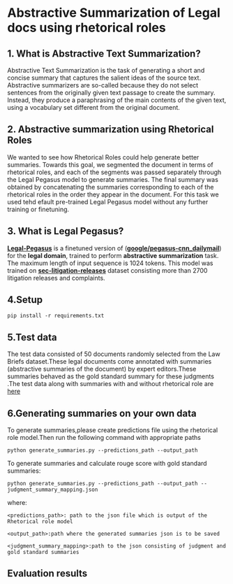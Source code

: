 
# Abstractive Summarization of Legal docs using rhetorical roles

## 1. What is Abstractive Text Summarization?
Abstractive Text Summarization is the task of generating a short and concise summary that captures the salient ideas of the source text. Abstractive summarizers are so-called because they do not select sentences from the originally given text passage to create the summary. Instead, they produce a paraphrasing of the main contents of the given text, using a vocabulary set different from the original document.


## 2. Abstractive summarization using Rhetorical Roles
We wanted to see  how Rhetorical Roles could help generate better summaries. Towards this goal, we segmented the document in terms
of rhetorical roles, and each of the segments was passed
separately through the Legal Pegasus model to generate summaries. The final summary was obtained by
concatenating the summaries corresponding to each of
the rhetorical roles in the order they appear in the document.
For
this task we used tehd efault pre-trained Legal Pegasus model without any further training or finetuning.

## 3. What is Legal Pegasus?
[**Legal-Pegasus**](https://huggingface.co/nsi319/legal-pegasus) is a finetuned version of ([**google/pegasus-cnn_dailymail**](https://huggingface.co/google/pegasus-cnn_dailymail)) for the **legal domain**, trained to perform **abstractive summarization** task. The maximum length of input sequence is 1024 tokens.
This model was trained on [**sec-litigation-releases**](https://www.sec.gov/litigation/litreleases.htm) dataset consisting more than 2700 litigation releases and complaints.

## 4.Setup
 ```pip install -r requirements.txt```

## 5.Test data

The test data consisted of 50 documents randomly selected from the
Law Briefs dataset.These legal documents come annotated with summaries
(abstractive summaries of the document) by expert editors.These summaries behaved as the gold standard summary for these judgments .The test data along with summaries with and without rhetorical role are [here](https://storage.cloud.google.com/indianlegalbert/OPEN_SOURCED_FILES/Abstractive_summarization/abstractive_summaries%20(1).csv)

## 6.Generating summaries on your own data


 To generate summaries,please create predictions file using the rhetorical role model.Then 
 run the following command with appropriate paths
```
python generate_summaries.py --predictions_path --output_path
```

To generate summaries and calculate rouge score with gold standard summaries:
```
python generate_summaries.py --predictions_path --output_path --judgment_summary_mapping.json
```
where:

```<predictions_path>: path to the json file which is output of the Rhetorical role model```

```<output_path>:path where the generated summaries json is to be saved```

```<judgment_summary_mapping>:path to the json consisting of judgment and gold standard summaries```

## Evaluation results
